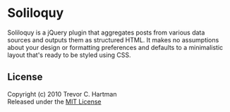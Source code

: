 # Soliloquy
Soliloquy is a jQuery plugin that aggregates posts from various data sources and outputs them as structured HTML. It makes no assumptions about your design or formatting preferences and defaults to a minimalistic layout that's ready to be styled using CSS.


## License
Copyright (c) 2010 Trevor C. Hartman<br>
Released under the [MIT License](http://github.com/devth/soliloquy/blob/master/LICENSE)
